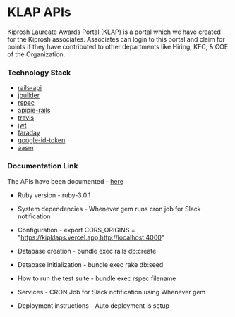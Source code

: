 # KLAP APIs

Kiprosh Laureate Awards Portal (KLAP) is a portal which we have created for the Kiprosh associates. Associates can login to this portal and claim for points if they have contributed to other departments like Hiring, KFC, & COE of the Organization.

### Technology Stack

- [rails-api](https://github.com/rails-api/rails-api)
- [jbuilder](https://github.com/rails/jbuilder)
- [rspec](https://github.com/rspec/rspec-rails)
- [apipie-rails](https://github.com/Apipie/apipie-rails)
- [travis](https://github.com/travis-ci/travis.rb)
- [jwt](https://github.com/jwt/ruby-jwt)
- [faraday](https://github.com/lostisland/faraday)
- [google-id-token](https://github.com/google/google-id-token)
- [aasm](https://github.com/aasm/aasm)

### Documentation Link

The APIs have been documented - [here](https://six-pack-champsss-rails.herokuapp.com/apipie)

* Ruby version - ruby-3.0.1

* System dependencies - Whenever gem runs cron job for Slack notification

* Configuration - export CORS_ORIGINS = "https://kipklaps.vercel.app,http://localhost:4000"

* Database creation - bundle exec rails db:create

* Database initialization - bundle exec rake db:seed

* How to run the test suite -  bundle exec rspec filename

* Services - CRON Job for Slack notification using Whenever gem

* Deployment instructions - Auto deployment is setup

